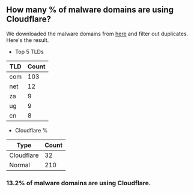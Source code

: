 ## How many % of malware domains are using Cloudflare?


We downloaded the malware domains from [here](https://urlhaus.abuse.ch) and filter out duplicates.
Here's the result.


[//]: # (start replacement)


- Top 5 TLDs

| TLD | Count |
| --- | --- |
| com | 103 |
| net | 12 |
| za | 9 |
| ug | 9 |
| cn | 8 |


- Cloudflare %

| Type | Count |
| --- | --- |
| Cloudflare | 32 |
| Normal | 210 |


### 13.2% of malware domains are using Cloudflare.